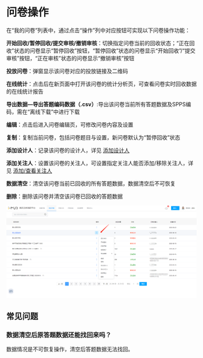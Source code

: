 # 问卷操作

在“我的问卷”列表中，通过点击“操作”列中对应按钮可实现以下问卷操作功能：

**开始回收/暂停回收/提交审核/撤销审核**：切换指定问卷当前的回收状态；“正在回收”状态的问卷显示“暂停回收”按钮，“暂停回收”状态的问卷显示“开始回收”/“提交审核”按钮，“正在审核”状态的问卷显示“撤销审核”按钮

**投放问卷**：弹窗显示该问卷对应的投放链接及二维码

**在线统计**：点击后在新页面中打开该问卷的统计分析页，可查看问卷实时回收数据的在线统计报告

**导出数据—导出答题编码数据（.csv）**:导出该问卷当前所有答题数据及SPPS编码，需在“离线下载”中进行下载

**编辑**：点击后进入问卷编辑页，可修改问卷内容及设置

**复制**：复制当前问卷，包括问卷题目与设置，新问卷默认为“暂停回收”状态

**添加设计人**：记录该问卷的设计人，详见 [添加设计人](she-zhi-she-ji-ren.md)

**添加关注人**：设置该问卷的关注人，可设置指定关注人能否添加/移除关注人，详见 [添加/查看关注人](she-zhi-guan-zhu-ren.md)

**数据清空**：清空该问卷当前已回收的所有答题数据，数据清空后不可恢复

**删除**：删除该问卷并清空该问卷已回收的答题数据

![&#x6211;&#x7684;&#x95EE;&#x5377;-&#x95EE;&#x5377;&#x64CD;&#x4F5C;](../../.gitbook/assets/image%20%28512%29.png)

## 常见问题

### 数据清空后原答题数据还能找回来吗？

数据情况是不可恢复操作，清空后答题数据无法找回。

